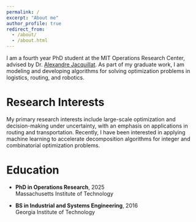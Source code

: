 ```yaml
---
permalink: /
excerpt: "About me"
author_profile: true
redirect_from: 
  - /about/
  - /about.html
---
```



I am a fourth year PhD student at the MIT Operations Research Center, advised by Dr. [Alexandre Jacquillat](https://mitmgmtfaculty.mit.edu/ajacquillat/). As part of my graduate work, I am modeling and developing algorithms for solving optimization problems in logistics, routing, and robotics. 

Research Interests
======

My primary research interests include large-scale optimization and decision-making under uncertainty, with an emphasis on applications in routing and transportation. Recently, I have been interested in applying machine learning to accelerate decomposition algorithms for integer and combinatorial optimization problems. 

Education
======

- **PhD in Operations Research**, 2025  \
Massachusetts Institute of Technology

- **BS in Industrial and Systems Engineering**, 2016  \
Georgia Institute of Technology
